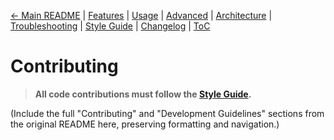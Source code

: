[← Main README](../README.md) | [Features](features.md) | [Usage](usage.md) | [Advanced](advanced.md) | [Architecture](architecture.md) | [Troubleshooting](troubleshooting.md) | [Style Guide](style_guide.md) | [Changelog](changelog.md) | [ToC](toc.md)

# Contributing

> **All code contributions must follow the [Style Guide](style_guide.md).**

(Include the full "Contributing" and "Development Guidelines" sections from the original README here, preserving formatting and navigation.)
